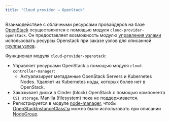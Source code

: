 ```yaml
---
title: "Сloud provider — OpenStack"
---
```


Взаимодействие с облачными ресурсами провайдеров на базе [OpenStack](https://www.openstack.org/) осуществляется с помощью модуля `cloud-provider-openstack`. Он предоставляет возможность модулю [управления узлами](../../modules/040-node-manager/) использовать ресурсы Openstack при заказе узлов для описанной [группы узлов](../../modules/040-node-manager/cr.html#nodegroup).

Функционал модуля `cloud-provider-openstack`:
- Управляет ресурсами OpenStack с помощью модуля `cloud-controller-manager`:
    * Актуализирует метаданные OpenStack Servers и Kubernetes Nodes. Удаляет из Kubernetes ноды, которых более нет в OpenStack.
- Заказывает диски в Cinder (block) OpenStack с помощью компонента `CSI storage`. Manilla (filesystem) пока не поддерживается.
- Регистрируется в модуле [node-manager](../../modules/040-node-manager/), чтобы [OpenStackInstanceClass'ы](cr.html#openstackinstanceclass) можно было использовать при описании [NodeGroup](../../modules/040-node-manager/cr.html#nodegroup).

